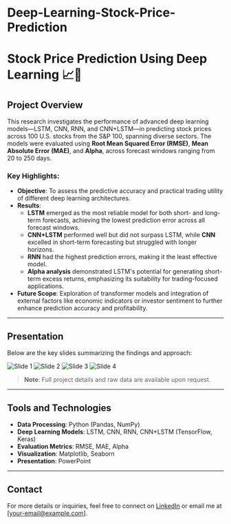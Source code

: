 # Deep-Learning-Stock-Price-Prediction
# Stock Price Prediction Using Deep Learning 📈🧠

## Project Overview
This research investigates the performance of advanced deep learning models—LSTM, CNN, RNN, and CNN+LSTM—in predicting stock prices across 100 U.S. stocks from the S&P 100, spanning diverse sectors. The models were evaluated using **Root Mean Squared Error (RMSE)**, **Mean Absolute Error (MAE)**, and **Alpha**, across forecast windows ranging from 20 to 250 days.

### Key Highlights:
- **Objective**: To assess the predictive accuracy and practical trading utility of different deep learning architectures.
- **Results**:
  - **LSTM** emerged as the most reliable model for both short- and long-term forecasts, achieving the lowest prediction error across all forecast windows.
  - **CNN+LSTM** performed well but did not surpass LSTM, while **CNN** excelled in short-term forecasting but struggled with longer horizons.
  - **RNN** had the highest prediction errors, making it the least effective model.
  - **Alpha analysis** demonstrated LSTM's potential for generating short-term excess returns, emphasizing its suitability for trading-focused applications.
- **Future Scope**: Exploration of transformer models and integration of external factors like economic indicators or investor sentiment to further enhance prediction accuracy and profitability.

---

## Presentation
Below are the key slides summarizing the findings and approach:

![Slide 1](https://github.com/username/repo-name/blob/main/Resources/slide1.png)
![Slide 2](https://github.com/username/repo-name/blob/main/Resources/slide2.png)
![Slide 3](https://github.com/username/repo-name/blob/main/Resources/slide3.png)
![Slide 4](https://github.com/username/repo-name/blob/main/Resources/slide4.png)

> **Note**: Full project details and raw data are available upon request.

---

## Tools and Technologies
- **Data Processing**: Python (Pandas, NumPy)
- **Deep Learning Models**: LSTM, CNN, RNN, CNN+LSTM (TensorFlow, Keras)
- **Evaluation Metrics**: RMSE, MAE, Alpha
- **Visualization**: Matplotlib, Seaborn
- **Presentation**: PowerPoint

---

## Contact
For more details or inquiries, feel free to connect on [LinkedIn](#) or email me at [your-email@example.com].
